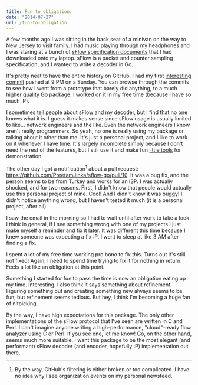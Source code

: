 ```yaml
---
title: Fun to obligation.
date: "2014-07-27"
url: /fun-to-obligation
---
```



A few months ago I was sitting in the back seat of a minivan on the way to New Jersey to visit family.
I had music playing through my headphones and I was staring at a bunch of [sFlow specification
documents](http://www.sflow.org/developers/specifications.php) that I had downloaded onto my laptop.
sFlow is a packet and counter sampling specification, and I wanted to write a decoder in Go.

It's pretty neat to have the entire history on GitHub. I had my first [interesting commit](https://github.com/PreetamJinka/sflow-go/commit/64a8afb40eaa322f655105ae2f569550335219fc) pushed at
9 PM on a Sunday. You can browse through the commits to see how I went from a prototype that
barely did anything, to a much higher quality Go package. I worked on it in my free time (because
I have so much :P).

I sometimes tell people about sFlow and my decoder, but I find that no one knows what it is.
I guess it makes sense since sFlow usage is usually limited to like... network engineers and the like.
Even the network engineers I know aren't really programmers. So yeah, no one is really using my package
or talking about it other than me. It's just a personal project, and I like to work on it whenever
I have time. It's largely incomplete simply because I don't need the rest of the features,
but I still use it and make fun [little tools](https://github.com/PreetamJinka/flowtools) for demonstration.

The other day I got a notification<sup>1</sup> about a pull request: https://github.com/PreetamJinka/sflow-go/pull/10.
It was a bug fix, and the person seems to be from Turkey and works for an ISP. I was actually shocked, and for two
reasons. First, I didn't know that people would actually use this personal project of mine. Cool! And
I didn't know it was buggy! I didn't notice anything wrong, but I haven't tested it much (it is a personal project,
after all).

I saw the email in the morning so I had to wait until after work to take a look. I think in general, if
I see something wrong with one of my projects I just make myself a reminder and fix it later. It was different
this time because I knew someone was expecting a fix :P. I went to sleep at like 3 AM after finding a fix.

I spent a lot of my free time working pro bono to fix this. Turns out it's still not fixed! Again, I need
to spend time trying to fix it for nothing in return. Feels a lot like an obligation at this point.

Something I started for fun to pass the time is now an obligation eating up my time. Interesting. I also think
it says something about refinement. Figuring something out and creating something new always seems to be fun,
but refinement seems tedious. But hey, I think I'm becoming a huge fan of nitpicking.

By the way, I have high expectations for this package. The only other implementations of the sFlow protocol
that I've seen are written in C and Perl. I can't imagine anyone writing a high-performance, "cloud"-ready
flow analyzer using C or Perl. If you see one, let me know! Go, on the other hand, seems much more suitable.
I want this package to be the most elegant (and performant) sFlow decoder (and encoder, hopefully :P) implementation
out there.

---

1. By the way, GitHub's filtering is either broken or too complicated. I have no idea why I see organization
events on my personal newsfeed.
